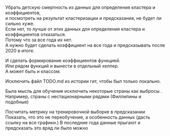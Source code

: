 Убрать детскую смертность из данных для определения кластера и коэффициентов,\
и посмотреть на результат кластеризации и предсказания, не будет ли сильно хуже.\
Если нет, то лучше от этих данных для определения кластера и коэффициентов отказаться.\
Потому что за все года их нет. \
А нужно будет сделать коэффициент на все года и предсказывать после 2020 в итоге.

И сделать формирование коэффициентов функцией.\
Или рядом функций и вынести в отдельный хелпер.\
А может быть и классом.

Исключить файл TODO.md из истории гит, чтобы был только локально.

Была мысль для обучения исключить некоторые страны как выбросы .\
Например, страны с нестационарными рядами (Филлипины и подобные)

Посчитать метрику на тренировочной выборке в предсказании
Показать, что это не переобучение, а особенность данных (дасть ссылку на все графики.)
В последние года данные прыгают и предсказать это вряд ли было можно

